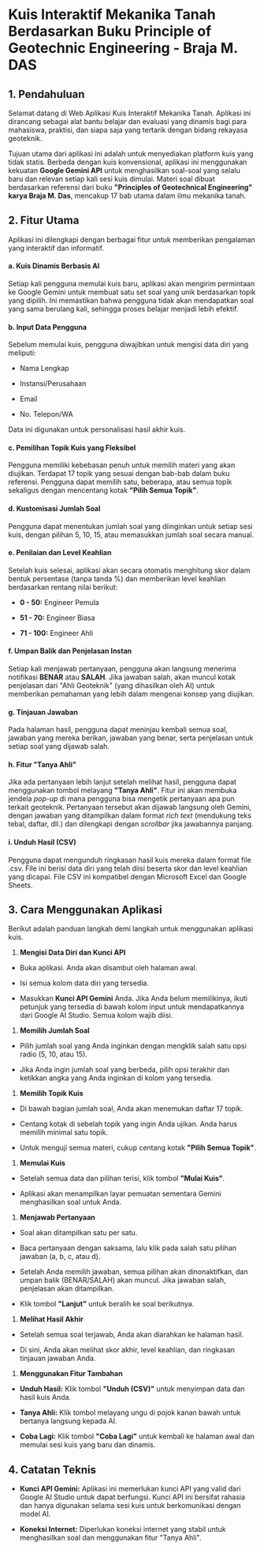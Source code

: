 **Kuis Interaktif Mekanika Tanah Berdasarkan Buku Principle of Geotechnic Engineering - Braja M. DAS**
========================================================

**1\. Pendahuluan**
-------------------

Selamat datang di Web Aplikasi Kuis Interaktif Mekanika Tanah. Aplikasi ini dirancang sebagai alat bantu belajar dan evaluasi yang dinamis bagi para mahasiswa, praktisi, dan siapa saja yang tertarik dengan bidang rekayasa geoteknik.

Tujuan utama dari aplikasi ini adalah untuk menyediakan platform kuis yang tidak statis. Berbeda dengan kuis konvensional, aplikasi ini menggunakan kekuatan **Google Gemini API** untuk menghasilkan soal-soal yang selalu baru dan relevan setiap kali sesi kuis dimulai. Materi soal dibuat berdasarkan referensi dari buku **"Principles of Geotechnical Engineering" karya Braja M. Das**, mencakup 17 bab utama dalam ilmu mekanika tanah.

**2\. Fitur Utama**
-------------------

Aplikasi ini dilengkapi dengan berbagai fitur untuk memberikan pengalaman yang interaktif dan informatif.

#### **a. Kuis Dinamis Berbasis AI**

Setiap kali pengguna memulai kuis baru, aplikasi akan mengirim permintaan ke Google Gemini untuk membuat satu set soal yang unik berdasarkan topik yang dipilih. Ini memastikan bahwa pengguna tidak akan mendapatkan soal yang sama berulang kali, sehingga proses belajar menjadi lebih efektif.

#### **b. Input Data Pengguna**

Sebelum memulai kuis, pengguna diwajibkan untuk mengisi data diri yang meliputi:

*   Nama Lengkap
    
*   Instansi/Perusahaan
    
*   Email
    
*   No. Telepon/WA
    

Data ini digunakan untuk personalisasi hasil akhir kuis.

#### **c. Pemilihan Topik Kuis yang Fleksibel**

Pengguna memiliki kebebasan penuh untuk memilih materi yang akan diujikan. Terdapat 17 topik yang sesuai dengan bab-bab dalam buku referensi. Pengguna dapat memilih satu, beberapa, atau semua topik sekaligus dengan mencentang kotak **"Pilih Semua Topik"**.

#### **d. Kustomisasi Jumlah Soal**

Pengguna dapat menentukan jumlah soal yang diinginkan untuk setiap sesi kuis, dengan pilihan 5, 10, 15, atau memasukkan jumlah soal secara manual.

#### **e. Penilaian dan Level Keahlian**

Setelah kuis selesai, aplikasi akan secara otomatis menghitung skor dalam bentuk persentase (tanpa tanda %) dan memberikan level keahlian berdasarkan rentang nilai berikut:

*   **0 - 50:** Engineer Pemula
    
*   **51 - 70:** Engineer Biasa
    
*   **71 - 100:** Engineer Ahli
    

#### **f. Umpan Balik dan Penjelasan Instan**

Setiap kali menjawab pertanyaan, pengguna akan langsung menerima notifikasi **BENAR** atau **SALAH**. Jika jawaban salah, akan muncul kotak penjelasan dari "Ahli Geoteknik" (yang dihasilkan oleh AI) untuk memberikan pemahaman yang lebih dalam mengenai konsep yang diujikan.

#### **g. Tinjauan Jawaban**

Pada halaman hasil, pengguna dapat meninjau kembali semua soal, jawaban yang mereka berikan, jawaban yang benar, serta penjelasan untuk setiap soal yang dijawab salah.

#### **h. Fitur "Tanya Ahli"**

Jika ada pertanyaan lebih lanjut setelah melihat hasil, pengguna dapat menggunakan tombol melayang **"Tanya Ahli"**. Fitur ini akan membuka jendela _pop-up_ di mana pengguna bisa mengetik pertanyaan apa pun terkait geoteknik. Pertanyaan tersebut akan dijawab langsung oleh Gemini, dengan jawaban yang ditampilkan dalam format _rich text_ (mendukung teks tebal, daftar, dll.) dan dilengkapi dengan _scrollbar_ jika jawabannya panjang.

#### **i. Unduh Hasil (CSV)**

Pengguna dapat mengunduh ringkasan hasil kuis mereka dalam format file .csv. File ini berisi data diri yang telah diisi beserta skor dan level keahlian yang dicapai. File CSV ini kompatibel dengan Microsoft Excel dan Google Sheets.

**3\. Cara Menggunakan Aplikasi**
---------------------------------

Berikut adalah panduan langkah demi langkah untuk menggunakan aplikasi kuis.

1.  **Mengisi Data Diri dan Kunci API**
    

*   Buka aplikasi. Anda akan disambut oleh halaman awal.
    
*   Isi semua kolom data diri yang tersedia.
    
*   Masukkan **Kunci API Gemini** Anda. Jika Anda belum memilikinya, ikuti petunjuk yang tersedia di bawah kolom input untuk mendapatkannya dari Google AI Studio. Semua kolom wajib diisi.
    

1.  **Memilih Jumlah Soal**
    

*   Pilih jumlah soal yang Anda inginkan dengan mengklik salah satu opsi radio (5, 10, atau 15).
    
*   Jika Anda ingin jumlah soal yang berbeda, pilih opsi terakhir dan ketikkan angka yang Anda inginkan di kolom yang tersedia.
    

1.  **Memilih Topik Kuis**
    

*   Di bawah bagian jumlah soal, Anda akan menemukan daftar 17 topik.
    
*   Centang kotak di sebelah topik yang ingin Anda ujikan. Anda harus memilih minimal satu topik.
    
*   Untuk menguji semua materi, cukup centang kotak **"Pilih Semua Topik"**.
    

1.  **Memulai Kuis**
    

*   Setelah semua data dan pilihan terisi, klik tombol **"Mulai Kuis"**.
    
*   Aplikasi akan menampilkan layar pemuatan sementara Gemini menghasilkan soal untuk Anda.
    

1.  **Menjawab Pertanyaan**
    

*   Soal akan ditampilkan satu per satu.
    
*   Baca pertanyaan dengan saksama, lalu klik pada salah satu pilihan jawaban (a, b, c, atau d).
    
*   Setelah Anda memilih jawaban, semua pilihan akan dinonaktifkan, dan umpan balik (BENAR/SALAH) akan muncul. Jika jawaban salah, penjelasan akan ditampilkan.
    
*   Klik tombol **"Lanjut"** untuk beralih ke soal berikutnya.
    

1.  **Melihat Hasil Akhir**
    

*   Setelah semua soal terjawab, Anda akan diarahkan ke halaman hasil.
    
*   Di sini, Anda akan melihat skor akhir, level keahlian, dan ringkasan tinjauan jawaban Anda.
    

1.  **Menggunakan Fitur Tambahan**
    

*   **Unduh Hasil:** Klik tombol **"Unduh (CSV)"** untuk menyimpan data dan hasil kuis Anda.
    
*   **Tanya Ahli:** Klik tombol melayang ungu di pojok kanan bawah untuk bertanya langsung kepada AI.
    
*   **Coba Lagi:** Klik tombol **"Coba Lagi"** untuk kembali ke halaman awal dan memulai sesi kuis yang baru dan dinamis.
    

**4\. Catatan Teknis**
----------------------

*   **Kunci API Gemini:** Aplikasi ini memerlukan kunci API yang valid dari Google AI Studio untuk dapat berfungsi. Kunci API ini bersifat rahasia dan hanya digunakan selama sesi kuis untuk berkomunikasi dengan model AI.
    
*   **Koneksi Internet:** Diperlukan koneksi internet yang stabil untuk menghasilkan soal dan menggunakan fitur "Tanya Ahli".

